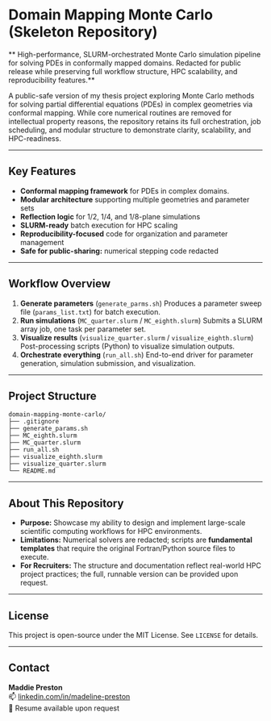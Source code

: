 # Domain Mapping Monte Carlo (Skeleton Repository)

** High-performance, SLURM-orchestrated Monte Carlo simulation pipeline for solving PDEs in conformally mapped domains. Redacted for public release while preserving full workflow structure, HPC scalability, and reproducibility features.**

A public-safe version of my thesis project exploring Monte Carlo methods for solving partial differential equations (PDEs) in complex geometries via conformal mapping. While core numerical routines are removed for intellectual property reasons, the repository retains its full orchestration, job scheduling, and modular structure to demonstrate clarity, scalability, and HPC-readiness.

---

## Key Features

- **Conformal mapping framework** for PDEs in complex domains.
- **Modular architecture** supporting multiple geometries and parameter sets
- **Reflection logic** for 1/2, 1/4, and 1/8-plane simulations
- **SLURM-ready** batch execution for HPC scaling
- **Reproducibility-focused** code for organization and parameter management
- **Safe for public-sharing:** numerical stepping code redacted

---

## Workflow Overview

1. **Generate parameters** (```generate_parms.sh```)
    Produces a parameter sweep file (```params_list.txt```) for batch execution.
2. **Run simulations** (```MC_quarter.slurm``` / ```MC_eighth.slurm```)
    Submits a SLURM array job, one task per parameter set.
3. **Visualize results** (```visualize_quarter.slurm``` / ```visualize_eighth.slurm```)
    Post-processing scripts (Python) to visualize simulation outputs.
4. **Orchestrate everything** (```run_all.sh```)
    End-to-end driver for parameter generation, simulation submission, and visualization.

---

## Project Structure

```text
domain-mapping-monte-carlo/
├── .gitignore
├── generate_params.sh
├── MC_eighth.slurm
├── MC_quarter.slurm
├── run_all.sh
├── visualize_eighth.slurm
├── visualize_quarter.slurm
└── README.md

```

---

## About This Repository

- **Purpose:** Showcase my ability to design and implement large-scale scientific computing workflows for HPC environments.
- **Limitations:** Numerical solvers are redacted; scripts are **fundamental templates** that require the original Fortran/Python source files to execute.
- **For Recruiters:** The structure and documentation reflect real-world HPC project practices; the full, runnable version can be provided upon request.

---

## License

This project is open-source under the MIT License. See `LICENSE` for details.

---

## Contact

**Maddie Preston**  
📫 [linkedin.com/in/madeline-preston](https://www.linkedin.com/in/madeline-preston)  
📄 Resume available upon request


